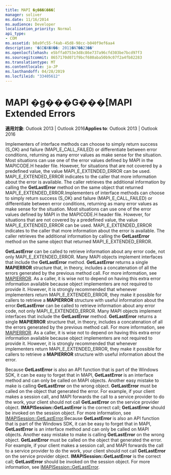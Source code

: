 ```yaml
---
title: MAPI �g���G���[
manager: soliver
ms.date: 11/16/2014
ms.audience: Developer
localization_priority: Normal
api_type:
- COM
ms.assetid: b0a9fc55-f4ab-45d8-98cc-b040f9ef6aa4
description: '�ŏI�X�V��: 2011�N7��23��'
ms.openlocfilehash: e5bffa0753e3d8c86e737a96cfd303be7bcd97f3
ms.sourcegitcommit: 8657170d071f9bcf680aba50b9c07f2a4fb82283
ms.translationtype: MT
ms.contentlocale: ja-JP
ms.lasthandoff: 04/28/2019
ms.locfileid: "33405612"
---
```

# <a name="mapi-extended-errors"></a><span data-ttu-id="64902-103">MAPI �g���G���[</span><span class="sxs-lookup"><span data-stu-id="64902-103">MAPI Extended Errors</span></span>

  
  
<span data-ttu-id="64902-104">**適用対象**: Outlook 2013 | Outlook 2016</span><span class="sxs-lookup"><span data-stu-id="64902-104">**Applies to**: Outlook 2013 | Outlook 2016</span></span> 
  
<span data-ttu-id="64902-p101">Implementers of interface methods can choose to simply return success (S_OK) and failure (MAPI_E_CALL_FAILED) or differentiate between error conditions, returning as many error values as make sense for the situation. Most situations can use one of the error values defined by MAPI in the MAPICODE.H header file. However, for situations that are not covered by a predefined value, the value MAPI_E_EXTENDED_ERROR can be used. MAPI_E_EXTENDED_ERROR indicates to the caller that more information about the error is available. The caller retrieves the additional information by calling the **GetLastError** method on the same object that returned MAPI_E_EXTENDED_ERROR.</span><span class="sxs-lookup"><span data-stu-id="64902-p101">Implementers of interface methods can choose to simply return success (S_OK) and failure (MAPI_E_CALL_FAILED) or differentiate between error conditions, returning as many error values as make sense for the situation. Most situations can use one of the error values defined by MAPI in the MAPICODE.H header file. However, for situations that are not covered by a predefined value, the value MAPI_E_EXTENDED_ERROR can be used. MAPI_E_EXTENDED_ERROR indicates to the caller that more information about the error is available. The caller retrieves the additional information by calling the **GetLastError** method on the same object that returned MAPI_E_EXTENDED_ERROR.</span></span> 
  
 <span data-ttu-id="64902-p102">**GetLastError** can be called to retrieve information about any error code, not only MAPI_E_EXTENDED_ERROR. Many MAPI objects implement interfaces that include the **GetLastError** method. **GetLastError** returns a single **MAPIERROR** structure that, in theory, includes a concatenation of all the errors generated by the previous method call. For more information, see [MAPIERROR](mapierror.md). As a caller, it is wise not to depend on having this extra error information available because object implementers are not required to provide it. However, it is strongly recommended that whenever implementers return MAPI_E_EXTENDED_ERROR, they make it possible for callers to retrieve a **MAPIERROR** structure with useful information about the error.</span><span class="sxs-lookup"><span data-stu-id="64902-p102">**GetLastError** can be called to retrieve information about any error code, not only MAPI_E_EXTENDED_ERROR. Many MAPI objects implement interfaces that include the **GetLastError** method. **GetLastError** returns a single **MAPIERROR** structure that, in theory, includes a concatenation of all the errors generated by the previous method call. For more information, see [MAPIERROR](mapierror.md). As a caller, it is wise not to depend on having this extra error information available because object implementers are not required to provide it. However, it is strongly recommended that whenever implementers return MAPI_E_EXTENDED_ERROR, they make it possible for callers to retrieve a **MAPIERROR** structure with useful information about the error.</span></span> 
  
<span data-ttu-id="64902-p103">Because **GetLastError** is also an API function that is part of the Windows SDK, it can be easy to forget that in MAPI, **GetLastError** is an interface method and can only be called on MAPI objects. Another easy mistake to make is calling **GetLastError** on the wrong object. **GetLastError** must be called on the object that generated the error. For example, if your client makes a session call, and MAPI forwards the call to a service provider to do the work, your client should not call **GetLastError** on the service provider object. **IMAPISession::GetLastError** is the correct call; **GetLastError** should be invoked on the session object. For more information, see [IMAPISession::GetLastError](imapisession-getlasterror.md).</span><span class="sxs-lookup"><span data-stu-id="64902-p103">Because **GetLastError** is also an API function that is part of the Windows SDK, it can be easy to forget that in MAPI, **GetLastError** is an interface method and can only be called on MAPI objects. Another easy mistake to make is calling **GetLastError** on the wrong object. **GetLastError** must be called on the object that generated the error. For example, if your client makes a session call, and MAPI forwards the call to a service provider to do the work, your client should not call **GetLastError** on the service provider object. **IMAPISession::GetLastError** is the correct call; **GetLastError** should be invoked on the session object. For more information, see [IMAPISession::GetLastError](imapisession-getlasterror.md).</span></span>
  

